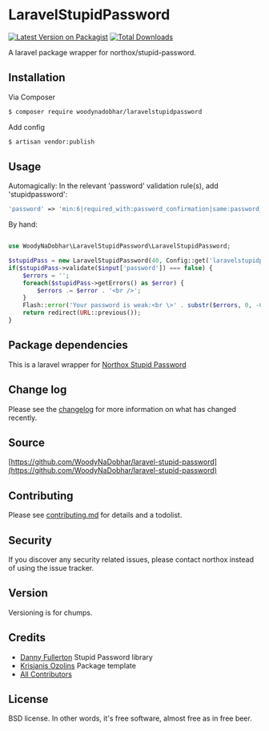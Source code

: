 # LaravelStupidPassword

[![Latest Version on Packagist][ico-version]][link-packagist]
[![Total Downloads][ico-downloads]][link-downloads]

A laravel package wrapper for northox/stupid-password.

## Installation

Via Composer

``` bash
$ composer require woodynadobhar/laravelstupidpassword
```
Add config

``` bash
$ artisan vendor:publish
```

## Usage

Automagically:
In the relevant 'password' validation rule(s), add 'stupidpassword':

```php
'password' => 'min:6|required_with:password_confirmation|same:password_confirmation|stupidpassword',
```

By hand:

```php

use WoodyNaDobhar\LaravelStupidPassword\LaravelStupidPassword;

$stupidPass = new LaravelStupidPassword(40, Config::get('laravelstupidpassword.environmentals'), null, null, config('laravelstupidpassword.options'));
if($stupidPass->validate($input['password']) === false) {
	$errors = '';
	foreach($stupidPass->getErrors() as $error) {
		$errors .= $error . '<br />';
	}
	Flash::error('Your password is weak:<br \>' . substr($errors, 0, -6));
	return redirect(URL::previous());
}
```

## Package dependencies

This is a laravel wrapper for [Northox Stupid Password](https://github.com/northox/stupid-password)

## Change log

Please see the [changelog](changelog.md) for more information on what has changed recently.

## Source

[https://github.com/WoodyNaDobhar/laravel-stupid-password](https://github.com/WoodyNaDobhar/laravel-stupid-password)

## Contributing

Please see [contributing.md](contributing.md) for details and a todolist.

## Security

If you discover any security related issues, please contact northox instead of using the issue tracker.

## Version

Versioning is for chumps.

## Credits

- [Danny Fullerton](https://github.com/northox) Stupid Password library
- [Krisjanis Ozolins](https://github.com/woodynadobhar) Package template
- [All Contributors][link-contributors]

## License

BSD license. In other words, it's free software, almost free as in free beer.

[ico-version]: https://img.shields.io/packagist/v/woodynadobhar/laravel-stupid-password.svg?style=flat-square
[ico-downloads]: https://img.shields.io/packagist/dt/woodynadobhar/laravel-stupid-password.svg?style=flat-square

[link-packagist]: https://packagist.org/packages/woodynadobhar/laravel-stupid-password
[link-downloads]: https://packagist.org/packages/woodynadobhar/laravel-stupid-password
[link-contributors]: ../../contributors